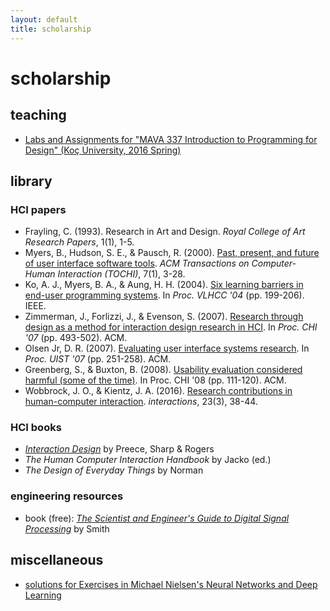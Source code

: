 ```yaml
---
layout: default
title: scholarship
---
```


# scholarship

## teaching

- [Labs and Assignments for "MAVA 337 Introduction to Programming for Design" (Koç University, 2016 Spring)](/scholarship/mava337-2016spring/)

## library

### HCI papers

- Frayling, C. (1993). Research in Art and Design. *Royal College of Art Research Papers*, 1(1), 1-5.
- Myers, B., Hudson, S. E., & Pausch, R. (2000). [Past, present, and future of user interface software tools](http://dl.acm.org/citation.cfm?id=344959). *ACM Transactions on Computer-Human Interaction (TOCHI)*, 7(1), 3-28.
- Ko, A. J., Myers, B. A., & Aung, H. H. (2004). [Six learning barriers in end-user programming systems](http://dl.acm.org/citation.cfm?id=1034570). In *Proc. VLHCC '04* (pp. 199-206). IEEE.
- Zimmerman, J., Forlizzi, J., & Evenson, S. (2007). [Research through design as a method for interaction design research in HCI](http://dl.acm.org/citation.cfm?id=1240704). In *Proc. CHI '07* (pp. 493-502). ACM.
- Olsen Jr, D. R. (2007). [Evaluating user interface systems research](http://dl.acm.org/citation.cfm?id=1294256). In *Proc. UIST '07* (pp. 251-258). ACM.
- Greenberg, S., & Buxton, B. (2008). [Usability evaluation considered harmful (some of the time)](http://dl.acm.org/citation.cfm?id=1357074). In Proc. CHI '08 (pp. 111-120). ACM.
- Wobbrock, J. O., & Kientz, J. A. (2016). [Research contributions in human-computer interaction](https://interactions.acm.org/archive/view/may-june-2016/research-contribution-in-human-computer-interaction). *interactions*, 23(3), 38-44.

### HCI books

- *[Interaction Design](http://www.id-book.com/)* by Preece, Sharp & Rogers
- *The Human Computer Interaction Handbook* by Jacko (ed.)
- *The Design of Everyday Things* by Norman

### engineering resources

- book (free): *[The Scientist and Engineer's Guide to Digital Signal Processing](http://www.dspguide.com/)* by Smith

## miscellaneous

- [solutions for Exercises in Michael Nielsen's Neural Networks and Deep Learning](/scholarship/nndl/)
